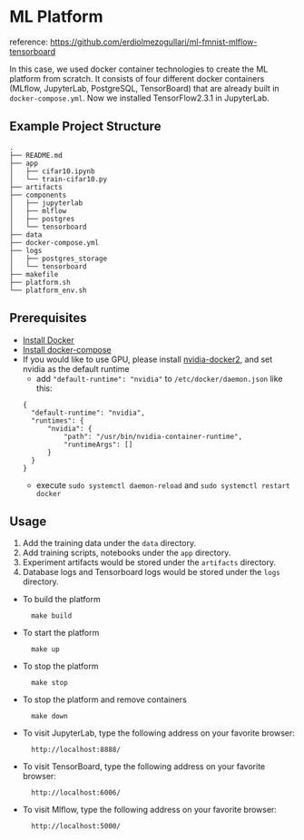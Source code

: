 # ML Platform

reference: https://github.com/erdiolmezogullari/ml-fmnist-mlflow-tensorboard

In this case, we used docker container technologies to create the ML platform from scratch.
It consists of four different docker containers (MLflow, JupyterLab, PostgreSQL, TensorBoard) that are already built in `docker-compose.yml`.
Now we installed TensorFlow2.3.1 in JupyterLab.

## Example Project Structure

```
.
├── README.md
├── app
│   ├── cifar10.ipynb
│   └── train-cifar10.py
├── artifacts
├── components
│   ├── jupyterlab
│   ├── mlflow
│   ├── postgres
│   └── tensorboard
├── data
├── docker-compose.yml
├── logs
│   ├── postgres_storage
│   └── tensorboard
├── makefile
├── platform.sh
└── platform_env.sh
```

## Prerequisites

- [Install Docker](https://docs.docker.com/engine/install/)
- [Install docker-compose](https://docs.docker.com/compose/install/)
- If you would like to use GPU, please install [nvidia-docker2](https://docs.nvidia.com/datacenter/cloud-native/container-toolkit/install-guide.html#setting-up-nvidia-container-toolkit), and set nvidia as the default runtime
  - add `"default-runtime": "nvidia"` to `/etc/docker/daemon.json` like this:
  ```
  {
    "default-runtime": "nvidia",
    "runtimes": {
        "nvidia": {
            "path": "/usr/bin/nvidia-container-runtime",
            "runtimeArgs": []
        }
    }
  }
  ```
  - execute `sudo systemctl daemon-reload` and `sudo systemctl restart docker`

## Usage

1. Add the training data under the `data` directory.
2. Add training scripts, notebooks under the `app` directory.
3. Experiment artifacts would be stored under the `artifacts` directory.
4. Database logs and Tensorboard logs would be stored under the `logs` directory.

* To build the platform

        make build
    
* To start the platform

        make up
    
* To stop the platform

        make stop

* To stop the platform and remove containers
  
        make down

* To visit JupyterLab, type the following address on your favorite browser:
        
        http://localhost:8888/

* To visit TensorBoard, type the following address on your favorite browser:
    
        http://localhost:6006/
     
* To visit Mlflow, type the following address on your favorite browser:
    
        http://localhost:5000/
